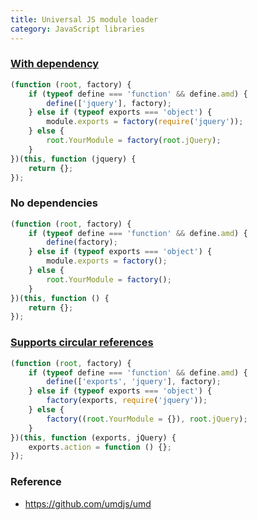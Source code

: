 ```yaml
---
title: Universal JS module loader
category: JavaScript libraries
---
```


### [With dependency](https://github.com/umdjs/umd/blob/master/amdWebGlobal.js)

```js
(function (root, factory) {
    if (typeof define === 'function' && define.amd) {
        define(['jquery'], factory);
    } else if (typeof exports === 'object') {
        module.exports = factory(require('jquery'));
    } else {
        root.YourModule = factory(root.jQuery);
    }
})(this, function (jquery) {
    return {};
});
```

### No dependencies

```js
(function (root, factory) {
    if (typeof define === 'function' && define.amd) {
        define(factory);
    } else if (typeof exports === 'object') {
        module.exports = factory();
    } else {
        root.YourModule = factory();
    }
})(this, function () {
    return {};
});
```

### [Supports circular references](https://github.com/umdjs/umd/blob/master/commonjsStrict.js)

```js
(function (root, factory) {
    if (typeof define === 'function' && define.amd) {
        define(['exports', 'jquery'], factory);
    } else if (typeof exports === 'object') {
        factory(exports, require('jquery'));
    } else {
        factory((root.YourModule = {}), root.jQuery);
    }
})(this, function (exports, jQuery) {
    exports.action = function () {};
});
```

### Reference

-   https://github.com/umdjs/umd
